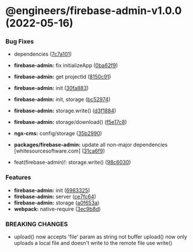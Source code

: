 # @engineers/firebase-admin-v1.0.0 (2022-05-16)


### Bug Fixes

* dependencies ([7c7a101](https://github.com/eng-dibo/dibo/commit/7c7a101a58148a6607bac949b4aa8b93587e9b52))
* **firebase-admin:** fix initializeApp ([0ba62f9](https://github.com/eng-dibo/dibo/commit/0ba62f92d6e885f3638a17f6d159cbd84c89106c))
* **firebase-admin:** get projectId ([8150c91](https://github.com/eng-dibo/dibo/commit/8150c91246877186f9d9c94168e66dc09d4946fc))
* **firebase-admin:** init ([30fa883](https://github.com/eng-dibo/dibo/commit/30fa883c8f9a6ce48ba11b51823ef9c624e3d0e2))
* **firebase-admin:** init, storage ([bc52974](https://github.com/eng-dibo/dibo/commit/bc529741cdb36295bbb0b2eaf7a6d343acaaa5cc))
* **firebase-admin:** storage.write() ([d3f1884](https://github.com/eng-dibo/dibo/commit/d3f1884acc3014d926ecab96a0ef98bd549107ed))
* **firebase-admin:** storage/download() ([f5e17c8](https://github.com/eng-dibo/dibo/commit/f5e17c8be7e753cd189805df30722d7045eb62e2))
* **ngx-cms:** config/storage ([35b2990](https://github.com/eng-dibo/dibo/commit/35b29902a2a78a1a7542d32ca435f3f1d274fbc5))
* **packages/firebase-admin:** update all non-major dependencies [whitesourcesoftware.com] ([31ca6f9](https://github.com/eng-dibo/dibo/commit/31ca6f96e2c21c2c104dbfd8cd8da6c2b547d484))


* feat(firebase-admin)!: storage.write() ([98c6030](https://github.com/eng-dibo/dibo/commit/98c6030db7c3988bfeafa88b348efa4c8a4c387b))


### Features

* **firebase-admin:** init ([6983325](https://github.com/eng-dibo/dibo/commit/698332553392f6cb7fd62affaebe2e26750747e1))
* **firebase-admin:** server ([ce7fc64](https://github.com/eng-dibo/dibo/commit/ce7fc64a6af74072730ba831e130f801579f63c9))
* **firebase-admin:** storage ([a0f653a](https://github.com/eng-dibo/dibo/commit/a0f653a2e41df788a4cd3af6bd80fed8c9631754))
* **webpack:** native-require ([3ec9b8d](https://github.com/eng-dibo/dibo/commit/3ec9b8dd3d7bce03e0a4f44c9943b8c615b6bfc5))


### BREAKING CHANGES

* upload() now accepts 'file' param as string
not buffer
upload() now only uploads a local file
and doesn't write to the remote file
use write()
